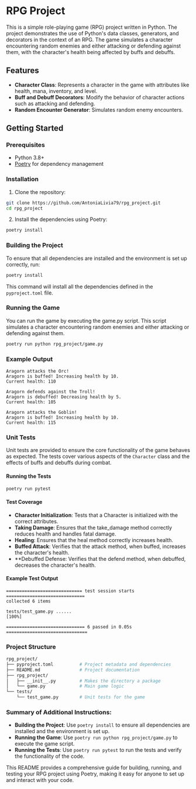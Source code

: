 # RPG Project

This is a simple role-playing game (RPG) project written in Python. The project demonstrates the use of Python's data classes, generators, and decorators in the context of an RPG. The game simulates a character encountering random enemies and either attacking or defending against them, with the character's health being affected by buffs and debuffs.

## Features

- **Character Class**: Represents a character in the game with attributes like health, mana, inventory, and level.
- **Buff and Debuff Decorators**: Modify the behavior of character actions such as attacking and defending.
- **Random Encounter Generator**: Simulates random enemy encounters.

## Getting Started

### Prerequisites

- Python 3.8+
- [Poetry](https://python-poetry.org/) for dependency management

### Installation

1. Clone the repository:

```bash
git clone https://github.com/AntoniaLivia79/rpg_project.git
cd rpg_project
```

2. Install the dependencies using Poetry:

```bash
poetry install
```

### Building the Project

To ensure that all dependencies are installed and the environment is set up correctly, run:

```bash
poetry install
```

This command will install all the dependencies defined in the `pyproject.toml` file.

### Running the Game    

You can run the game by executing the game.py script. This script simulates a character encountering random enemies and either attacking or defending against them.

```bash
poetry run python rpg_project/game.py
```

### Example Output

```plaintext
Aragorn attacks the Orc!
Aragorn is buffed! Increasing health by 10.
Current health: 110

Aragorn defends against the Troll!
Aragorn is debuffed! Decreasing health by 5.
Current health: 105

Aragorn attacks the Goblin!
Aragorn is buffed! Increasing health by 10.
Current health: 115
```

### Unit Tests

Unit tests are provided to ensure the core functionality of the game behaves as expected. The tests cover various aspects of the `Character` class and the effects of buffs and debuffs during combat.

#### Running the Tests

```bash
poetry run pytest
```

#### Test Coverage

- **Character Initialization**: Tests that a Character is initialized with the correct attributes.
- **Taking Damage**: Ensures that the take_damage method correctly reduces health and handles fatal damage.
- **Healing**: Ensures that the heal method correctly increases health.
- **Buffed Attack**: Verifies that the attack method, when buffed, increases the character's health.
- **Debuffed Defense: Verifies that the defend method, when debuffed, decreases the character's health.

#### Example Test Output

```plaintext
============================= test session starts ==============================
collected 6 items

tests/test_game.py ......                                                  [100%]

============================== 6 passed in 0.05s ===============================
```

### Project Structure

```bash
rpg_project/
├── pyproject.toml          # Project metadata and dependencies
├── README.md               # Project documentation
├── rpg_project/
│   ├── __init__.py         # Makes the directory a package
│   └── game.py             # Main game logic
└── tests/
    └── test_game.py        # Unit tests for the game
```

### Summary of Additional Instructions:

- **Building the Project**: Use `poetry install` to ensure all dependencies are installed and the environment is set up.
- **Running the Game**: Use `poetry run python rpg_project/game.py` to execute the game script.
- **Running the Tests**: Use `poetry run pytest` to run the tests and verify the functionality of the code.

This README provides a comprehensive guide for building, running, and testing your RPG project using Poetry, making it easy for anyone to set up and interact with your code.

